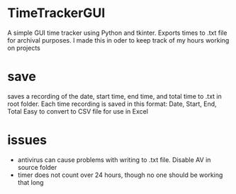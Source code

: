 # TimeTrackerGUI
 A simple GUI time tracker using Python and tkinter. Exports times to .txt file for archival purposes. I made this in oder to keep track of my hours working on projects

# save
saves a recording of the date, start time, end time, and total time to .txt in root folder.
Each time recording is saved in this format: Date, Start, End, Total
Easy to convert to CSV file for use in Excel

# issues
- antivirus can cause problems with writing to .txt file. Disable AV in source folder
- timer does not count over 24 hours, though no one should be working that long

